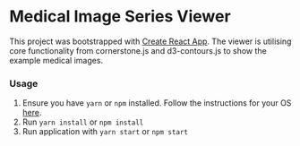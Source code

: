 # Medical Image Series Viewer
This project was bootstrapped with [Create React App](https://github.com/facebookincubator/create-react-app). The viewer is utilising core functionality from cornerstone.js and d3-contours.js to show the example medical images.

### Usage
1. Ensure you have `yarn` or `npm` installed. Follow the instructions for your OS [here](https://github.com/npm/npm).
2. Run `yarn install` or `npm install`
3. Run application with `yarn start` or `npm start`